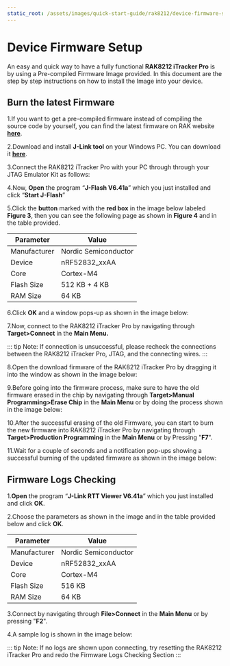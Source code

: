 ```yaml
---
static_root: /assets/images/quick-start-guide/rak8212/device-firmware-setup
---
```


# Device Firmware Setup

An easy and quick way to have a fully functional **RAK8212 iTracker Pro** is by using a Pre-compiled Firmware Image provided. In this document are the step by step instructions on how to install the Image into your device.

## Burn the latest Firmware

1.If you want to get a pre-compiled firmware instead of compiling the source code by
yourself, you can find the latest firmware on RAK website **[here](https://downloads.rakwireless.com/en/Cellular/RAK8212/Firmware/)**.

2.Download and install **J-Link tool** on your Windows PC. You can download it **[here](https://downloads.rakwireless.com/en/Cellular/RAK8212/Tool/)**.

3.Connect the RAK8212 iTracker Pro with your PC through through your JTAG Emulator Kit as follows:

<rk-img
  :src="`${$frontmatter.static_root}/e85ljqeubbgacmtfqm6e.jpg`"
  width="100%"
  figure-number="1"
  caption="RAK8212 to Windows PC connection thru JTag Emulator Kit"
/>

4.Now, **Open** the program “**J-Flash V6.41a**” which you just installed and click “**Start J-Flash**”

<rk-img
  :src="`${$frontmatter.static_root}/pfxc6gdoyv8djlndcfgt.jpg`"
  width="100%"
  figure-number="2"
  caption="J-Flash Start Connection"
/>

5.Click the **button** marked with the **red box** in the image below labeled **Figure 3**, then you can see the
following page as shown in **Figure 4** and in the table provided.

<rk-img
  :src="`${$frontmatter.static_root}/ewkidffcazavmmscfdta.jpg`"
  width="100%"
  figure-number="3"
  caption="J-Flash Target Device Choosing"
/>

<rk-img
  :src="`${$frontmatter.static_root}/ydqhs7betd9x9vty0bwf.jpg`"
  width="100%"
  figure-number="4"
  caption="J-Flash Target Device Parameter"
/>

| **Parameter** | **Value**            |
| ------------- | -------------------- |
| Manufacturer  | Nordic Semiconductor |
| Device        | nRF52832_xxAA        |
| Core          | Cortex-M4            |
| Flash Size    | 512 KB + 4 KB        |
| RAM Size      | 64 KB                |

6.Click **OK** and a window pops-up as shown in the image below:

<rk-img
  :src="`${$frontmatter.static_root}/rrdddufy1ykhtnoz85fm.jpg`"
  width="100%"
  figure-number="5"
  caption="J-Flash Target Device Parameter Selection Window"
/>

7.Now, connect to the RAK8212 iTracker Pro by navigating through **Target>Connect** in the **Main Menu.**

<rk-img
  :src="`${$frontmatter.static_root}/dh4mpqr9z45vcqlpb9xh.jpg`"
  width="100%"
  figure-number="6"
  caption="Connecting to the RAK8212 iTracker Pro"
/>

::: tip Note:
If connection is unsuccessful, please recheck the connections between the RAK8212 iTracker Pro, JTAG, and the connecting wires.
:::

8.Open the download firmware of the RAK8212 iTracker Pro by dragging it into the window as shown in the image below:

<rk-img
  :src="`${$frontmatter.static_root}/jrtcho26jvqd43gceelw.jpg`"
  width="100%"
  figure-number="7"
  caption="RAK8212 Firmware Opening"
/>

9.Before going into the firmware process, make sure to have the old firmware erased in the chip by navigating through **Target>Manual Programming>Erase Chip** in the **Main Menu** or by doing the process shown in the image below:

<rk-img
  :src="`${$frontmatter.static_root}/nqtp5abjixx7ejfvlu21.jpg`"
  width="100%"
  figure-number="8"
  caption="RAK8212 Old Firmware Data Erasing"
/>

10.After the successful erasing of the old Firmware, you can start to burn the new firmware into RAK8212 iTracker Pro by navigating through **Target>Production Programming** in the **Main Menu** or by Pressing "**F7**".

11.Wait for a couple of seconds and a notification pop-ups showing a successful burning of the updated firmware as shown in the image below:

<rk-img
  :src="`${$frontmatter.static_root}/eqagc4qeasa4xvpbypx9.jpg`"
  width="100%"
  figure-number="9"
  caption="RAK8212 Firmware Burning Successful"
/>

## Firmware Logs Checking

1.**Open** the program “**J-Link
RTT Viewer V6.41a**” which you just installed and click **OK**.

2.Choose the parameters as shown in the image and in the table provided below and click **OK**.

<rk-img
  :src="`${$frontmatter.static_root}/dquesjm84olj0q61vidc.jpg`"
  width="100%"
  figure-number="10"
  caption="Firmware Log Checking Parameters"
/>

| **Parameter** | **Value**            |
| ------------- | -------------------- |
| Manufacturer  | Nordic Semiconductor |
| Device        | nRF52832_xxAA        |
| Core          | Cortex-M4            |
| Flash Size    | 516 KB               |
| RAM Size      | 64 KB                |

3.Connect by navigating through **File>Connect** in the **Main Menu** or by pressing "**F2**".

4.A sample log is shown in the image below:

<rk-img
  :src="`${$frontmatter.static_root}/n72yss9n4olrt2sqb1tv.jpg`"
  width="100%"
  figure-number="11"
  caption="Firmware Log Sample"
/>

::: tip Note:
If no logs are shown upon connecting, try resetting the RAK8212 iTracker Pro and redo the Firmware Logs Checking Section
:::
